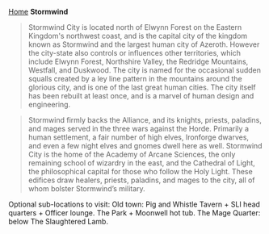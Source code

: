 [Home](../index.md)
**Stormwind**
> Stormwind City is located north of Elwynn Forest on the Eastern Kingdom's northwest coast, and is the capital city of the kingdom known as Stormwind and the largest human city of Azeroth. However the city-state also controls or influences other territories, which include Elwynn Forest, Northshire Valley, the Redridge Mountains, Westfall, and Duskwood. The city is named for the occasional sudden squalls created by a ley line pattern in the mountains around the glorious city, and is one of the last great human cities. The city itself has been rebuilt at least once, and is a marvel of human design and engineering.

> Stormwind firmly backs the Alliance, and its knights, priests, paladins, and mages served in the three wars against the Horde. Primarily a human settlement, a fair number of high elves, Ironforge dwarves, and even a few night elves and gnomes dwell here as well. Stormwind City is the home of the Academy of Arcane Sciences, the only remaining school of wizardry in the east, and the Cathedral of Light, the philosophical capital for those who follow the Holy Light. These edifices draw healers, priests, paladins, and mages to the city, all of whom bolster Stormwind’s military.

Optional sub-locations to visit:
Old town: Pig and Whistle Tavern + SLI head quarters + Officer lounge.
The Park + Moonwell hot tub.
The Mage Quarter: below The Slaughtered Lamb.